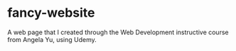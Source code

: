 # fancy-website
A web page that I created through the Web Development instructive course from Angela Yu, using Udemy.
